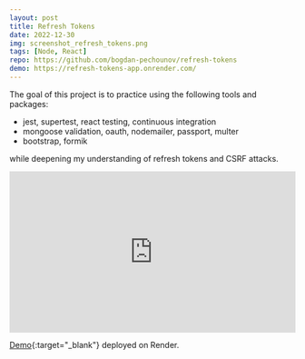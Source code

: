 ```yaml
---
layout: post
title: Refresh Tokens
date: 2022-12-30
img: screenshot_refresh_tokens.png
tags: [Node, React]
repo: https://github.com/bogdan-pechounov/refresh-tokens
demo: https://refresh-tokens-app.onrender.com/
---
```


The goal of this project is to practice using the following tools and packages:

- jest, supertest, react testing, continuous integration
- mongoose validation, oauth, nodemailer, passport, multer
- bootstrap, formik

while deepening my understanding of refresh tokens and CSRF attacks.

<!-- <div style="position:relative;width:fit-content;height:fit-content;margin:auto;">
    <a style="position:absolute;top:20px;right:1rem;opacity:0.8;" href="https://clipchamp.com/watch/tq21X0bqInR?utm_source=embed&utm_medium=embed&utm_campaign=watch">
        <img style="height:22px;" src="https://clipchamp.com/e.svg" alt="Made with Clipchamp" />
    </a> -->

<div style="position:relative;padding-top:56.25%;">
    <iframe allow="autoplay;" allowfullscreen style="border:none;position:absolute;top:0;left:0;width:100%;height:100%;" src="https://clipchamp.com/watch/tq21X0bqInR/embed"></iframe>
</div>

<!-- </div> -->

[Demo](https://refresh-tokens-app.onrender.com/){:target="\_blank"} deployed on Render.

